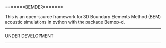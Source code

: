 =======BEMDER=======

This is an open-source framework for 3D Boundary Elements Method (BEM) acoustic simulations in python with the package Bempp-cl.

*****************
UNDER DEVELOPMENT
*****************
